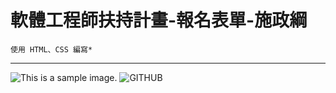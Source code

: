 # 軟體工程師扶持計畫-報名表單-施政綱

`使用 HTML、CSS 編寫*`

- - -
![](/Sign-up/Sign-up.png "This is a sample image.")
![GITHUB](https://luke-shih.github.io/Sign-up/Sign-up.png "This is a sample")
